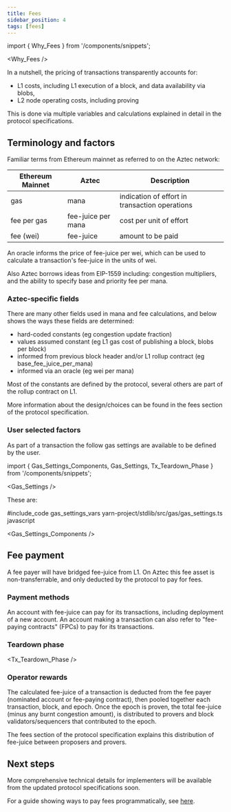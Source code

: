 ```yaml
---
title: Fees
sidebar_position: 4
tags: [fees]
---
```


import { Why_Fees } from '/components/snippets';

<Why_Fees />

In a nutshell, the pricing of transactions transparently accounts for:
- L1 costs, including L1 execution of a block, and data availability via blobs,
- L2 node operating costs, including proving

This is done via multiple variables and calculations explained in detail in the protocol specifications.

## Terminology and factors

Familiar terms from Ethereum mainnet as referred to on the Aztec network:

| Ethereum Mainnet | Aztec              | Description |
| ----------- | ------------------ | - |
| gas         | mana               | indication of effort in transaction operations |
| fee per gas | fee-juice per mana | cost per unit of effort |
| fee (wei)   | fee-juice          | amount to be paid |

An oracle informs the price of fee-juice per wei, which can be used to calculate a transaction's fee-juice in the units of wei.

Also Aztec borrows ideas from EIP-1559 including: congestion multipliers, and the ability to specify base and priority fee per mana.


### Aztec-specific fields

There are many other fields used in mana and fee calculations, and below shows the ways these fields are determined:

- hard-coded constants (eg congestion update fraction)
- values assumed constant (eg L1 gas cost of publishing a block, blobs per block)
- informed from previous block header and/or L1 rollup contract (eg base_fee_juice_per_mana)
- informed via an oracle (eg wei per mana)

Most of the constants are defined by the protocol, several others are part of the rollup contract on L1.

More information about the design/choices can be found in the fees section of the protocol specification.

### User selected factors

As part of a transaction the follow gas settings are available to be defined by the user.

import { Gas_Settings_Components, Gas_Settings, Tx_Teardown_Phase } from '/components/snippets';

<Gas_Settings />

These are:

#include_code gas_settings_vars yarn-project/stdlib/src/gas/gas_settings.ts javascript

<Gas_Settings_Components />

## Fee payment

A fee payer will have bridged fee-juice from L1. On Aztec this fee asset is non-transferrable, and only deducted by the protocol to pay for fees.

### Payment methods

An account with fee-juice can pay for its transactions, including deployment of a new account.
An account making a transaction can also refer to "fee-paying contracts" (FPCs) to pay for its transactions.

### Teardown phase

<Tx_Teardown_Phase />

### Operator rewards

The calculated fee-juice of a transaction is deducted from the fee payer (nominated account or fee-paying contract), then pooled together each transaction, block, and epoch.
Once the epoch is proven, the total fee-juice (minus any burnt congestion amount), is distributed to provers and block validators/sequencers that contributed to the epoch.

The fees section of the protocol specification explains this distribution of fee-juice between proposers and provers.

## Next steps

More comprehensive technical details for implementers will be available from the updated protocol specifications soon.

For a guide showing ways to pay fees programmatically, see [here](../../developers/guides/js_apps/pay_fees).
